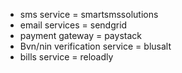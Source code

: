 



- sms service = smartsmssolutions
- email services = sendgrid
- payment gateway = paystack
- Bvn/nin verification service = blusalt
- bills service = reloadly